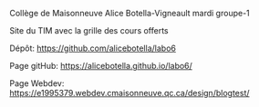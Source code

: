 Collège de Maisonneuve
Alice Botella-Vigneault
mardi groupe-1

Site du TIM avec la grille des cours offerts

Dépôt: https://github.com/alicebotella/labo6

Page gitHub: https://alicebotella.github.io/labo6/

Page Webdev: https://e1995379.webdev.cmaisonneuve.qc.ca/design/blogtest/
